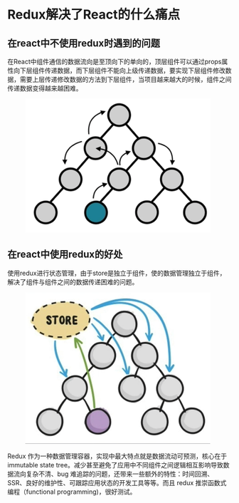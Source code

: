 # Redux解决了React的什么痛点

## 在react中不使用redux时遇到的问题

在React中组件通信的数据流向是至顶向下的单向的，顶层组件可以通过props属性向下层组件传递数据，而下层组件不能向上级传递数据，要实现下层组件修改数据，需要上层传递修改数据的方法到下层组件，当项目越来越大的时候，组件之间传递数据变得越来越困难。

<figure><img src="../../.gitbook/assets/截屏2024-09-16 18.04.54.png" alt=""><figcaption></figcaption></figure>

## 在react中使用redux的好处

使用redux进行状态管理，由于store是独立于组件，使的数据管理独立于组件，解决了组件与组件之间的数据传递困难的问题。

<figure><img src="../../.gitbook/assets/截屏2024-09-16 18.46.56.png" alt=""><figcaption></figcaption></figure>

Redux 作为一种数据管理容器，实现中最大特点就是数据流动可预测，核心在于 immutable state tree。减少甚至避免了应用中不同组件之间逻辑相互影响导致数据流向复杂不清、bug 难追踪的问题，还带来一些额外的特性：时间回溯、SSR、良好的维护性、可跟踪应用状态的开发工具等等。而且 redux 推崇函数式编程（functional programming)，很好测试。
